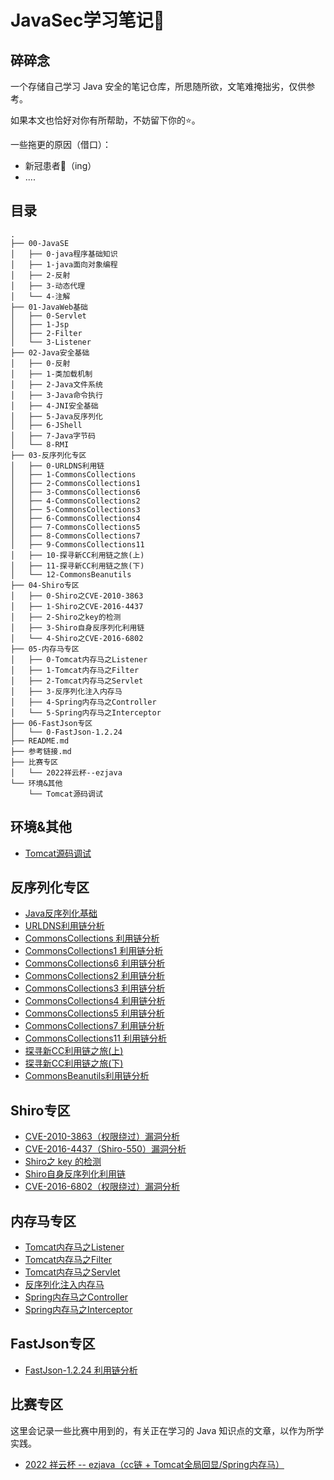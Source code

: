# JavaSec学习笔记📝

## 碎碎念

一个存储自己学习 Java 安全的笔记仓库，所思随所欲，文笔难掩拙劣，仅供参考。

如果本文也恰好对你有所帮助，不妨留下你的⭐️。



一些拖更的原因（借口）：

- 新冠患者🤒（ing）
- ....

## 目录

```
.
├── 00-JavaSE
│   ├── 0-java程序基础知识
│   ├── 1-java面向对象编程
│   ├── 2-反射
│   ├── 3-动态代理
│   └── 4-注解
├── 01-JavaWeb基础
│   ├── 0-Servlet
│   ├── 1-Jsp
│   ├── 2-Filter
│   └── 3-Listener
├── 02-Java安全基础
│   ├── 0-反射
│   ├── 1-类加载机制
│   ├── 2-Java文件系统
│   ├── 3-Java命令执行
│   ├── 4-JNI安全基础
│   ├── 5-Java反序列化
│   ├── 6-JShell
│   ├── 7-Java字节码
│   └── 8-RMI
├── 03-反序列化专区
│   ├── 0-URLDNS利用链
│   ├── 1-CommonsCollections
│   ├── 2-CommonsCollections1
│   ├── 3-CommonsCollections6
│   ├── 4-CommonsCollections2
│   ├── 5-CommonsCollections3
│   ├── 6-CommonsCollections4
│   ├── 7-CommonsCollections5
│   ├── 8-CommonsCollections7
│   ├── 9-CommonsCollections11
│   ├── 10-探寻新CC利用链之旅(上)
│   ├── 11-探寻新CC利用链之旅(下)
│   └── 12-CommonsBeanutils
├── 04-Shiro专区
│   ├── 0-Shiro之CVE-2010-3863
│   ├── 1-Shiro之CVE-2016-4437
│   ├── 2-Shiro之key的检测
│   ├── 3-Shiro自身反序列化利用链
│   └── 4-Shiro之CVE-2016-6802
├── 05-内存马专区
│   ├── 0-Tomcat内存马之Listener
│   ├── 1-Tomcat内存马之Filter
│   ├── 2-Tomcat内存马之Servlet
│   ├── 3-反序列化注入内存马
│   ├── 4-Spring内存马之Controller
│   └── 5-Spring内存马之Interceptor
├── 06-FastJson专区
│   └── 0-FastJson-1.2.24
├── README.md
├── 参考链接.md
├── 比赛专区
│   └── 2022祥云杯--ezjava
└── 环境&其他
    └── Tomcat源码调试
```

## 环境&其他

- [Tomcat源码调试](./环境&其他/Tomcat源码调试/Tomcat源码调试.md)

## 反序列化专区

- [Java反序列化基础](./02-Java安全基础/5-Java反序列化/Java反序列化.md)
- [URLDNS利用链分析](./03-反序列化专区/0-URLDNS利用链/URLDNS利用链.md)
- [CommonsCollections 利用链分析](./03-反序列化专区/1-CommonsCollections/CommonsCollections.md)
- [CommonsCollections1 利用链分析](./03-反序列化专区/2-CommonsCollections1/CommonsCollections1.md)
- [CommonsCollections6 利用链分析](./03-反序列化专区/3-CommonsCollections6/CommonsCollections6.md)
- [CommonsCollections2 利用链分析](./03-反序列化专区/4-CommonsCollections2/CommonsCollections2.md)
- [CommonsCollections3 利用链分析](./03-反序列化专区/5-CommonsCollections3/CommonsCollections3.md)
- [CommonsCollections4 利用链分析](./03-反序列化专区/6-CommonsCollections4/CommonsCollections4.md)
- [CommonsCollections5 利用链分析](./03-反序列化专区/7-CommonsCollections5/CommonsCollections5.md)
- [CommonsCollections7 利用链分析](./03-反序列化专区/8-CommonsCollections7/CommonsCollections7.md)
- [CommonsCollections11 利用链分析](./03-反序列化专区/9-CommonsCollections11/CommonsCollections11.md)
- [探寻新CC利用链之旅(上)](./03-反序列化专区/10-探寻新CC利用链之旅(上)/index.md)
- [探寻新CC利用链之旅(下)](./03-反序列化专区/11-探寻新CC利用链之旅(下)/index.md)
- [CommonsBeanutils利用链分析](./03-反序列化专区/12-CommonsBeanutils/index.md)

## Shiro专区

- [CVE-2010-3863（权限绕过）漏洞分析](./04-Shiro专区/0-Shiro之CVE-2010-3863/index.md)
- [CVE-2016-4437（Shiro-550）漏洞分析](./04-Shiro专区/1-Shiro之CVE-2016-4437/index.md)
- [Shiro之 key 的检测](./04-Shiro专区/2-Shiro之key的检测/index.md)
- [Shiro自身反序列化利用链](./04-Shiro专区/3-Shiro自身反序列化利用链/index.md)
- [CVE-2016-6802（权限绕过）漏洞分析](./04-Shiro专区/4-Shiro之CVE-2016-6802/index.md)

## 内存马专区

- [Tomcat内存马之Listener](./05-内存马专区/0-Tomcat内存马之Listener/Listener内存马.md)
- [Tomcat内存马之Filter](./05-内存马专区/1-Tomcat内存马之Filter/Filter内存马.md)
- [Tomcat内存马之Servlet](./05-内存马专区/2-Tomcat内存马之Servlet/Servlet内存马.md)
- [反序列化注入内存马](./05-内存马专区/3-反序列化注入内存马/反序列化注入内存马.md)
- [Spring内存马之Controller](./05-内存马专区/4-Spring内存马之Controller/Controller内存马.md)
- [Spring内存马之Interceptor](./05-内存马专区/5-Spring内存马之Interceptor/Interceptor内存马.md)

## FastJson专区

- [FastJson-1.2.24 利用链分析](./06-FastJson专区/0-FastJson-1.2.24/index.md)

## 比赛专区

这里会记录一些比赛中用到的，有关正在学习的 Java 知识点的文章，以作为所学实践。

- [2022 祥云杯 -- ezjava（cc链 + Tomcat全局回显/Spring内存马）](./比赛专区/2022祥云杯--ezjava/index.md)
